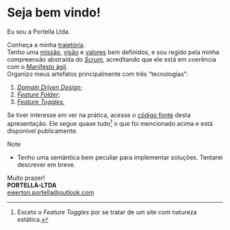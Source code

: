 # Seja bem vindo!

Eu sou a Portella Ltda.

Conheça a minha [trajetória](trajetoria/README.md).\
Tenho uma [missão](missao/README.md), [visão](visao/README.md) e [valores](valor/README.md) bem definidos, e sou regido pela minha compreensão abstraída do [*Scrum*](scrum/README.md), acreditando que ele está em coerência com o [Manifesto ágil](agile-manifesto/README.md).\
Organizo meus artefatos principalmente com três “tecnologias”:
1. [*Domain Driven Design*](domain-driven-design/README.md);
1. [*Feature Folder*](feature-folder/README.md);
1. [*Feature Toggles*](feature-toggles/README.md),

Se tiver interesse em ver na prática, acesse o [código fonte](https://github.com/eportella/PORTELLA-LTDA/tree/main/apresentacao) desta apresentação. Ele segue quase tudo[^1] o que foi mencionado acima e está disponível publicamente.

>[!NOTE]
>
>- Tenho uma semântica bem peculiar para implementar soluções. Tentarei descrever em breve.

Muito prazer!\
**PORTELLA-LTDA**\
[ewerton.portella@outlook.com](mailto:ewerton.portella@outlook.com)

[^1]: Exceto o *Feature Toggles* por se tratar de um site com natureza estática.


<script>
    const blockquoteFormat = () => {
        document.querySelectorAll('blockquote p').forEach(p =>{
            if(p.textContent === '[!NOTE]')
            {
                p.textContent = ''

                const ns = "http://www.w3.org/2000/svg";

                const note = document.createElementNS(ns, "svg");
                note.setAttribute("class", "octicon octicon-info mr-2");
                note.setAttribute("viewBox", "0 0 16 16");
                note.setAttribute("version", "1.1");
                note.setAttribute("width", "16");
                note.setAttribute("height", "16");
                note.setAttribute("aria-hidden", "true");

                const path = document.createElementNS(ns, "path");
                path.setAttribute("d", "M0 8a8 8 0 1 1 16 0A8 8 0 0 1 0 8Zm8-6.5a6.5 6.5 0 1 0 0 13 6.5 6.5 0 0 0 0-13ZM6.5 7.75A.75.75 0 0 1 7.25 7h1a.75.75 0 0 1 .75.75v2.75h.25a.75.75 0 0 1 0 1.5h-2a.75.75 0 0 1 0-1.5h.25v-2h-.25a.75.75 0 0 1-.75-.75ZM8 6a1 1 0 1 1 0-2 1 1 0 0 1 0 2Z");

                note.appendChild(path);
                p.appendChild(note);
                p.append('Note')
            }
        })
    };
    
    blockquoteFormat();
</script>